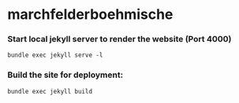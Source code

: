 # marchfelderboehmische

### Start local jekyll server to render the website (Port 4000)
```bundle exec jekyll serve -l```

### Build the site for deployment:
```bundle exec jekyll build```

